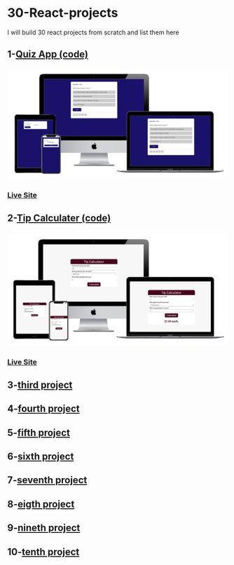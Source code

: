 # 30-React-projects

I will build 30 react projects from scratch
and list them  here<br/> 
## 1-[Quiz App (code)](https://github.com/hafsahussein/react-quiz-app)<br/>
### ![Quiz App](img/quiz-app.png)<br/>
### [Live Site](https://quizzappp.netlify.app)<br/>
## 2-[Tip Calculater (code)](https://github.com/hafsahussein/tip-calculator-with-react)<br/>
### ![Tip Calculater](img/tipcalculator.png)<br/>
### [Live Site](https://reacttipcalculator.netlify.app)<br/>
## 3-[third project]()<br/>
## 4-[fourth project]()<br/>
## 5-[fifth project]()<br/>
## 6-[sixth project]()<br/>
## 7-[seventh project]()<br/>
## 8-[eigth project]()<br/>
## 9-[nineth project]()<br/>
## 10-[tenth project]()<br/>
